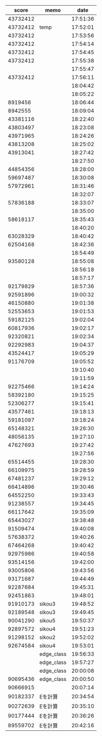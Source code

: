 |score|memo|date|
|---|---|---|
|43732412||17:51:36|
|43732412|temp|17:52:01|
|43732412||17:53:56|
|43732412||17:54:14|
|43732412||17:54:45|
|43732412||17:55:38|
|||17:55:47|
|43732412||17:56:11|
|||18:04:42|
|||18:05:22|
|8919456||18:06:44|
|8942555||18:09:04|
|43381116||18:22:40|
|43803497||18:23:08|
|43971965||18:24:26|
|43813208||18:25:02|
|43913041||18:27:42|
|||18:27:50|
|44854356||18:28:00|
|59697487||18:30:08|
|57972961||18:31:46|
|||18:32:07|
|57836188||18:33:07|
|||18:35:00|
|58618117||18:35:43|
|||18:40:20|
|63028329||18:40:42|
|62504168||18:42:36|
|||18:54:49|
|93580128||18:55:08|
|||18:56:18|
|||18:57:17|
|92179829||18:57:36|
|92591896||19:00:32|
|46150880||19:01:38|
|52553653||19:01:53|
|59182125||19:02:04|
|60817936||19:02:17|
|92320821||19:02:34|
|92292983||19:04:37|
|43524417||19:05:29|
|91176709||19:05:52|
|||19:10:40|
|||19:11:59|
|92275466||19:14:24|
|58392180||19:15:25|
|52306277||19:15:41|
|43577461||19:18:13|
|59181097||19:18:24|
|65148321||19:26:30|
|48056135||19:27:10|
|47627693||19:27:42|
|||19:27:56|
|65514455||19:28:30|
|66109975||19:28:59|
|67481237||19:29:12|
|66414896||19:30:46|
|64552250||19:33:43|
|91238557||19:34:45|
|66117642||19:35:09|
|65443027||19:38:48|
|91509474||19:40:08|
|57638372||19:40:26|
|67464268||19:40:42|
|92975986||19:40:58|
|93514156||19:42:00|
|93005806||19:43:56|
|93171687||19:44:49|
|92287684||19:45:31|
|92451863||19:48:01|
|91910173|sikou3|19:48:52|
|92189548|sikou3|19:49:45|
|90041290|sikou5|19:50:37|
|92897572|sikou4|19:51:23|
|91298152|sikou2|19:52:02|
|92674584|sikou4|19:53:01|
||edge_class|19:56:33|
||edge_class|19:57:27|
||edge_class|20:00:08|
|90695436|edge_class|20:00:50|
|90666915||20:07:14|
|90182337|Eを計算|20:34:54|
|90272639|Eを計算|20:35:10|
|90177444|Eを計算|20:36:26|
|89559702|Eを計算|20:42:16|
